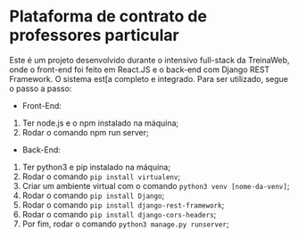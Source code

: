 # Plataforma de contrato de professores particular
Este é um projeto desenvolvido durante o intensivo full-stack da TreinaWeb, onde o front-end foi feito em React.JS e o back-end com Django REST Framework.
O sistema est[a completo e integrado.
Para ser utilizado, segue o passo a passo:
 - Front-End:
 1. Ter node.js e o npm instalado na máquina;
 2. Rodar o comando npm run server;
 
 - Back-End:
 1. Ter python3 e pip instalado na máquina;
 2. Rodar o comando `pip install virtualenv`;
 3. Criar um ambiente virtual com o comando `python3 venv [nome-da-venv]`;
 4. Rodar o comando `pip install Django`;
 5. Rodar o comando `pip install django-rest-framework`;
 6. Rodar o comando `pip install django-cors-headers`;
 7. Por fim, rodar o comando `python3 manage.py runserver`;
